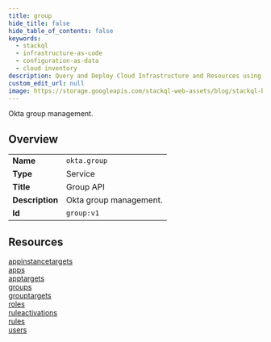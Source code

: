 ```yaml
---
title: group
hide_title: false
hide_table_of_contents: false
keywords:
  - stackql
  - infrastructure-as-code
  - configuration-as-data
  - cloud inventory
description: Query and Deploy Cloud Infrastructure and Resources using SQL
custom_edit_url: null
image: https://storage.googleapis.com/stackql-web-assets/blog/stackql-blog-post-featured-image.png
---
```

Okta group management.  
    

## Overview
<table><tbody>
<tr><td><b>Name</b></td><td><code>okta.group</code></td></tr>
<tr><td><b>Type</b></td><td>Service</td></tr>
<tr><td><b>Title</b></td><td>Group API</td></tr>
<tr><td><b>Description</b></td><td>Okta group management.</td></tr>
<tr><td><b>Id</b></td><td><code>group:v1</code></td></tr>
</tbody></table>

## Resources
<div class="row">
<div class="providerDocColumn">
<a href="/providers/okta/group/appinstancetargets/">appinstancetargets</a><br />
<a href="/providers/okta/group/apps/">apps</a><br />
<a href="/providers/okta/group/apptargets/">apptargets</a><br />
<a href="/providers/okta/group/groups/">groups</a><br />
<a href="/providers/okta/group/grouptargets/">grouptargets</a><br />
</div>
<div class="providerDocColumn">
<a href="/providers/okta/group/roles/">roles</a><br />
<a href="/providers/okta/group/ruleactivations/">ruleactivations</a><br />
<a href="/providers/okta/group/rules/">rules</a><br />
<a href="/providers/okta/group/users/">users</a><br />
</div>
</div>
